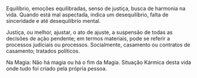 Equilíbrio, emoções equilibradas, senso de justiça, busca de harmonia na vida.
Quando está mal aspectada, indica um desequilíbrio, falta de sinceridade e até
desequilíbrio mental.

  

Justiça, ou melhor, ajustar, o ato de ajuste, a suspensão de todas as decisões
de ação pendente; em termos materiais, pode se referir a processos judiciais
ou processos. Socialmente, casamento ou contratos de casamento; tratados
políticos.

  

Na Magia: Não há magia ou há o fim da Magia. Situação Kármica desta vida onde
tudo foi criado pela própria pessoa.

